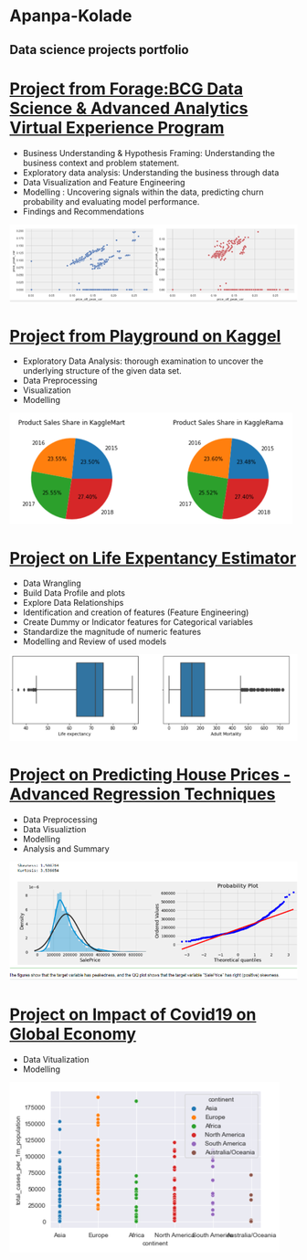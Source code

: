 # Apanpa-Kolade
## Data science projects portfolio

# [Project from Forage:BCG Data Science & Advanced Analytics Virtual Experience Program ](https://github.com/abolayo/DScience/blob/master/forage/forage.ipynb)
 * Business Understanding & Hypothesis Framing: Understanding the business context and problem statement.
 * Exploratory data analysis: Understanding the business through data
 * Data Visualization and Feature Engineering 
 * Modelling : Uncovering signals within the data, predicting churn probability and evaluating model performance.
 * Findings and Recommendations
 
 ![forage-image](images/forage-scatter.png)
 
# [Project from Playground on Kaggel](https://github.com/abolayo/DScience/blob/master/kaggel/tabular-playground-series-jan2022.ipynb)
* Exploratory Data Analysis: thorough examination to uncover the underlying structure of the given data set.
* Data Preprocessing
* Visualization
* Modelling 

![pie chart](images/Kaggle.PNG)

# [Project on Life Expentancy Estimator](https://github.com/abolayo/DScience/blob/master/life-expectancy/life_expectancy_demo.ipynb)
* Data Wrangling
* Build Data Profile and plots
* Explore Data Relationships
* Identification and creation of features (Feature Engineering)
* Create Dummy or Indicator features for Categorical variables
* Standardize the magnitude of numeric features
* Modelling and Review of used models

 ![box-plots](images/life.png)
 
 # [Project on Predicting House Prices - Advanced Regression Techniques](https://github.com/abolayo/DScience/blob/master/kaggel/house-prices.ipynb)
 * Data Preprocessing
 * Data Visualiztion
 * Modelling
 * Analysis and Summary
 
 ![house-image](images/qq-plot.png)
  
# [Project on Impact of Covid19 on Global Economy](https://github.com/HDSC-21/covid19-on-the-global-economy/blob/main/Image/EDA.ipynb)
* Data Vitualization
* Modelling

 ![second image](images/dropplot.png)
 
 

 
